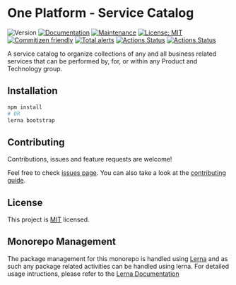 # One Platform - Service Catalog

![Version](https://img.shields.io/badge/version-0.0.1-blue.svg?cacheSeconds=2592000)
[![Documentation](https://img.shields.io/badge/documentation-yes-brightgreen.svg)](https://github.com/1-Platform/one-platform#readme)
[![Maintenance](https://img.shields.io/badge/Maintained%3F-yes-green.svg)](https://github.com/1-Platform/one-platform/graphs/commit-activity)
[![License: MIT](https://img.shields.io/github/license/1-Platform/one-platform)](https://github.com/1-Platform/one-platform/blob/master/LICENSE)
[![Commitizen friendly](https://img.shields.io/badge/commitizen-friendly-brightgreen.svg)](http://commitizen.github.io/cz-cli/)
[![Total alerts](https://img.shields.io/lgtm/alerts/g/1-Platform/service-catalog.svg?logo=lgtm&logoWidth=18)](https://lgtm.com/projects/g/1-Platform/service-catalog/alerts/)
[![Actions Status](https://github.com/1-Platform/service-catalog/workflows/CodeQL/badge.svg)](https://github.com/1-Platform/service-catalog/actions)
[![Actions Status](https://github.com/1-Platform/service-catalog/workflows/Node.js%20CI/badge.svg)](https://github.com/1-Platform/service-catalog/actions)

A service catalog to organize collections of any and all business related services that can be performed by, for, or within any Product and Technology group.

## Installation

```sh
npm install
# OR
lerna bootstrap
```

## Contributing

Contributions, issues and feature requests are welcome!

Feel free to check [issues page](https://github.com/1-Platform/service-catalog/issues). You can also take a look at the [contributing guide](./CONTRIBUTING.md).

## License

This project is [MIT](./LICENSE) licensed.

## Monorepo Management

The package management for this monorepo is handled using [Lerna](https://lerna.js.org/) and as such any package related activities can be handled using lerna. For detailed usage intructions, please refer to the [Lerna Documentation](https://github.com/lerna/lerna#about)
